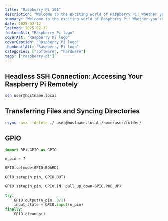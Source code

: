 ```yaml
---
title: "Raspberry Pi 101"
description: "Welcome to the exciting world of Raspberry Pi! Whether you're a tech enthusiast, a hobbyist, or someone just starting to explore the realms of computing and electronics, the Raspberry Pi is a versatile and affordable tool that opens up endless possibilities."
summary: "Welcome to the exciting world of Raspberry Pi! Whether you're a tech enthusiast, a hobbyist, or someone just starting to explore the realms of computing and electronics, the Raspberry Pi is a versatile and affordable tool that opens up endless possibilities."
date: 2025-02-12
lastmod: 2025-02-12
featureAlt: "Raspberry Pi logo"
coverAlt: "Raspberry Pi logo"
coverCaption: "Raspberry Pi logo"
thumbnailAlt: "Raspberry Pi logo"
categories: ["software", "hardware"]
tags: ["raspberry-pi"]
---
```

## Headless SSH Connection: Accessing Your Raspberry Pi Remotely

```bash
ssh user@hostname.local
```

## Transferring Files and Syncing Directories

```bash
rsync -avz --delete ./ user@hostname.local:/home/user/folder/
```

## GPIO

```python
import RPi.GPIO as GPIO

n_pin = ?

GPIO.setmode(GPIO.BOARD)
 
GPIO.setup(n_pin, GPIO.OUT)

GPIO.setup(n_pin, GPIO.IN, pull_up_down=GPIO.PUD_UP)
 
try:
    GPIO.output(n_pin, 0/1)
    input_state = GPIO.input(n_pin)
finally:
    GPIO.cleanup()
```
